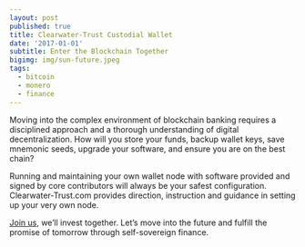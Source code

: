 ```yaml
---
layout: post
published: true
title: Clearwater-Trust Custodial Wallet
date: '2017-01-01'
subtitle: Enter the Blockchain Together
bigimg: img/sun-future.jpeg
tags:
  - bitcoin
  - monero
  - finance
---
```

Moving into the complex environment of blockchain banking requires a disciplined approach and a thorough understanding of digital decentralization. How will you store your funds, backup wallet keys, save mnemonic seeds, upgrade your software, and ensure you are on the best chain?

Running and maintaining your own wallet node with software provided and signed by core contributors will always be your safest configuration. Clearwater-Trust.com provides direction, instruction and guidance in setting up your very own node. 

[Join us](https://clearwater-trust.com), we’ll invest together. Let’s move into the future and fulfill the promise of tomorrow through self-sovereign finance.
